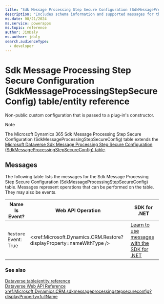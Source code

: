 ```yaml
---
title: "Sdk Message Processing Step Secure Configuration (SdkMessageProcessingStepSecureConfig) table/entity reference (Microsoft Dynamics 365)"
description: "Includes schema information and supported messages for the Sdk Message Processing Step Secure Configuration (SdkMessageProcessingStepSecureConfig) table/entity with Microsoft Dynamics 365."
ms.date: 08/21/2024
ms.service: powerapps
ms.topic: reference
author: JimDaly
ms.author: jdaly
search.audienceType: 
  - developer
---
```


# Sdk Message Processing Step Secure Configuration (SdkMessageProcessingStepSecureConfig) table/entity reference

Non-public custom configuration that is passed to a plug-in's constructor.

> [!NOTE]
> The Microsoft Dynamics 365 Sdk Message Processing Step Secure Configuration (SdkMessageProcessingStepSecureConfig) table extends the [Microsoft Dataverse Sdk Message Processing Step Secure Configuration (SdkMessageProcessingStepSecureConfig) table](/power-apps/developer/data-platform/reference/entities/sdkmessageprocessingstepsecureconfig).


## Messages

The following table lists the messages for the Sdk Message Processing Step Secure Configuration (SdkMessageProcessingStepSecureConfig) table.
Messages represent operations that can be performed on the table. They may also be events.

| Name <br />Is Event? |Web API Operation |SDK for .NET |
| ---- | ----- |----- |
| `Restore`<br />Event: True |<xref:Microsoft.Dynamics.CRM.Restore?displayProperty=nameWithType /> |[Learn to use messages with the SDK for .NET](/power-apps/developer/data-platform/org-service/use-messages)|





### See also

[Dataverse table/entity reference](../about-entity-reference.md)  
[Dataverse Web API Reference](/power-apps/developer/data-platform/webapi/reference/about)   
<xref:Microsoft.Dynamics.CRM.sdkmessageprocessingstepsecureconfig?displayProperty=fullName>
